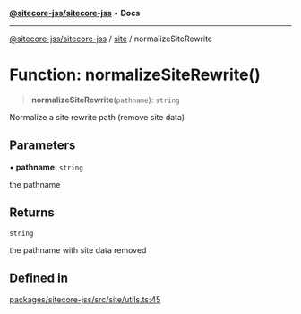 [**@sitecore-jss/sitecore-jss**](../../README.md) • **Docs**

***

[@sitecore-jss/sitecore-jss](../../README.md) / [site](../README.md) / normalizeSiteRewrite

# Function: normalizeSiteRewrite()

> **normalizeSiteRewrite**(`pathname`): `string`

Normalize a site rewrite path (remove site data)

## Parameters

• **pathname**: `string`

the pathname

## Returns

`string`

the pathname with site data removed

## Defined in

[packages/sitecore-jss/src/site/utils.ts:45](https://github.com/Sitecore/jss/blob/b5a46b615f5ff23027c5e9a755573e12c4212373/packages/sitecore-jss/src/site/utils.ts#L45)

